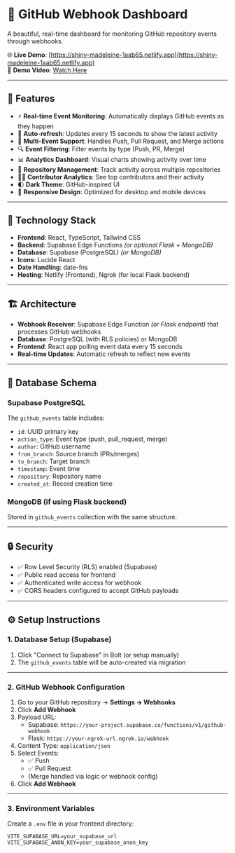# 🚀 GitHub Webhook Dashboard

A beautiful, real-time dashboard for monitoring GitHub repository events through webhooks.

🌐 **Live Demo**: [https://shiny-madeleine-1aab65.netlify.app](https://shiny-madeleine-1aab65.netlify.app)  
🎥 **Demo Video**: [Watch Here](https://drive.google.com/file/d/12vQG5SLnLqRhrR4EVt_8D-jle24og8FO/view?usp=sharing)

---

## 📌 Features

- ⚡ **Real-time Event Monitoring**: Automatically displays GitHub events as they happen
- 🔁 **Auto-refresh**: Updates every 15 seconds to show the latest activity
- 🔀 **Multi-Event Support**: Handles Push, Pull Request, and Merge actions
- 🔍 **Event Filtering**: Filter events by type (Push, PR, Merge)
- 📊 **Analytics Dashboard**: Visual charts showing activity over time
- 📁 **Repository Management**: Track activity across multiple repositories
- 🧑‍💻 **Contributor Analytics**: See top contributors and their activity
- 🌓 **Dark Theme**: GitHub-inspired UI
- 📱 **Responsive Design**: Optimized for desktop and mobile devices

---

## 🧰 Technology Stack

- **Frontend**: React, TypeScript, Tailwind CSS
- **Backend**: Supabase Edge Functions *(or optional Flask + MongoDB)*
- **Database**: Supabase (PostgreSQL) *(or MongoDB)*
- **Icons**: Lucide React
- **Date Handling**: date-fns
- **Hosting**: Netlify (Frontend), Ngrok (for local Flask backend)

---

## 🏗️ Architecture

- **Webhook Receiver**: Supabase Edge Function *(or Flask endpoint)* that processes GitHub webhooks
- **Database**: PostgreSQL (with RLS policies) or MongoDB
- **Frontend**: React app polling event data every 15 seconds
- **Real-time Updates**: Automatic refresh to reflect new events

---

## 🧱 Database Schema

### Supabase PostgreSQL

The `github_events` table includes:
- `id`: UUID primary key
- `action_type`: Event type (push, pull_request, merge)
- `author`: GitHub username
- `from_branch`: Source branch (PRs/merges)
- `to_branch`: Target branch
- `timestamp`: Event time
- `repository`: Repository name
- `created_at`: Record creation time

### MongoDB (if using Flask backend)
Stored in `github_events` collection with the same structure.

---

## 🔒 Security

- ✅ Row Level Security (RLS) enabled (Supabase)
- ✅ Public read access for frontend
- ✅ Authenticated write access for webhook
- ✅ CORS headers configured to accept GitHub payloads

---

## ⚙️ Setup Instructions

### 1. Database Setup (Supabase)

1. Click "Connect to Supabase" in Bolt (or setup manually)
2. The `github_events` table will be auto-created via migration

---

### 2. GitHub Webhook Configuration

1. Go to your GitHub repository → **Settings → Webhooks**
2. Click **Add Webhook**
3. Payload URL:
   - Supabase: `https://your-project.supabase.co/functions/v1/github-webhook`
   - Flask: `https://your-ngrok-url.ngrok.io/webhook`
4. Content Type: `application/json`
5. Select Events:
   - ✅ Push
   - ✅ Pull Request
   - (Merge handled via logic or webhook config)
6. Click **Add Webhook**

---

### 3. Environment Variables

Create a `.env` file in your frontend directory:

```env
VITE_SUPABASE_URL=your_supabase_url
VITE_SUPABASE_ANON_KEY=your_supabase_anon_key
